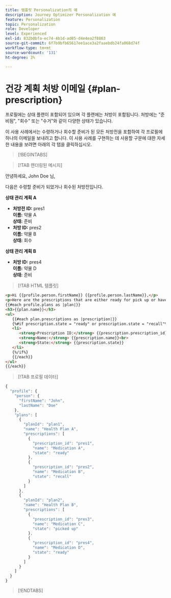 ```yaml
---
title: 템플릿 Personalization의 예
description: Journey Optimizer Personalization 예
feature: Personalization
topic: Personalization
role: Developer
level: Experienced
exl-id: 832b0bfa-ec74-4b1d-ad85-d4e4ea2f8863
source-git-commit: 6f7b9bfb65617ee1ace3a2faaebdb24fa068d74f
workflow-type: tm+mt
source-wordcount: '131'
ht-degree: 3%

---
```


# 건강 계획 처방 이메일 {#plan-prescription}

프로필에는 상태 플랜이 포함되어 있으며 각 플랜에는 처방이 포함됩니다. 처방에는 &quot;준비됨&quot;, &quot;회수&quot; 또는 &quot;수거&quot;와 같이 다양한 상태가 있습니다.

이 사용 사례에서는 수령하거나 회수할 준비가 된 모든 처방전을 포함하여 각 프로필에 하나의 이메일을 보내려고 합니다. 이 사용 사례를 구현하는 데 사용할 구문에 대한 자세한 내용을 보려면 아래의 각 탭을 클릭하십시오.

>[!BEGINTABS]

>[!TAB 렌더링된 메시지]

<p>안녕하세요, John Doe 님,</p>
<p>다음은 수령할 준비가 되었거나 회수된 처방전입니다.</p>

**상태 관리 계획 A**

<ul>

<li>
      <strong>처방전 ID:</strong> pres1<br>
      <strong>이름:</strong> 약물 A<br>
      <strong>상태:</strong> 준비
   </li>

<li>
      <strong>처방 ID:</strong> pres2<br>
      <strong>이름:</strong> 약물 B<br>
      <strong>상태:</strong> 회수
   </li>

</ul>

**상태 관리 계획 B**

<ul>

<li>
      <strong>처방 ID:</strong> pres4<br>
      <strong>이름:</strong> 약물 D<br>
      <strong>상태:</strong> 준비
   </li>

</ul>

>[!TAB HTML 템플릿]

```html
<p>Hi {{profile.person.firstName}} {{profile.person.lastName}},</p>
<p>Here are the prescriptions that are either ready for pick up or have been recalled:</p>
{{#each profile.plans as |plan|}}
<h3>{{plan.name}}</h3>
<ul>
   {{#each plan.prescriptions as |prescription|}}
   {%#if prescription.state = "ready" or prescription.state = "recall"%}
   <li>
      <strong>Prescription ID:</strong> {{prescription.prescription_id}}<br>
      <strong>Name:</strong> {{prescription.name}}<br>
      <strong>State:</strong> {{prescription.state}}
   </li>
   {%/if%}
   {{/each}}
</ul>
{{/each}}
```

>[!TAB 프로필 데이터]

```javascript
{
  "profile": {
    "person": {
      "firstName": "John",
      "lastName": "Doe"
    },
    "plans": [
      {
        "planId": "plan1",
        "name": "Health Plan A",
        "prescriptions": [
          {
            "prescription_id": "pres1",
            "name": "Medication A",
            "state": "ready"
          },
          {
            "prescription_id": "pres2",
            "name": "Medication B",
            "state": "recall"
          }
        ]
      },
      {
        "planId": "plan2",
        "name": "Health Plan B",
        "prescriptions": [
          {
            "prescription_id": "pres3",
            "name": "Medication C",
            "state": "picked up"
          },
          {
            "prescription_id": "pres4",
            "name": "Medication D",
            "state": "ready"
          }
        ]
      }
    ]
  }
}
```

>[!ENDTABS]
